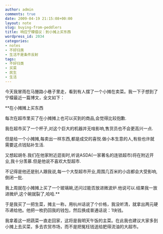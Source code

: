 ```yaml
---
author: admin
comments: true
date: 2009-04-19 21:15:08+00:00
layout: note
slug: buying-from-peddlers
title: 响应宁檬倡议：到小摊上买东西
wordpress_id: 2034
categories:
- notes
- 不好归类
- 生活不是条件反射
tags:
- 不好归类
- 买菜
- 民生
- 生活
---
```


今天我冒雨在马塍路小巷子里走，看到有人摆了一个小摊在卖菜。我一下子想到了宁檬最近一篇博文，全文如下：

**在小摊摊上买东西

每次在超市里买了在小摊摊上也可以买到的商品,会觉得比较抱歉.
 
我在超市买了一个杯子,对这个巨大的机器并无啥影响,售货员也不会更高兴一点.
 
但是给一个小摊摊,每卖出一样东西,都是成交的喜悦.做小本生意的人,有些也许就需要这点钱贴补生活.
 
又想起胡冬.我们在他家附近逛街时,听说ASDA(一家著名的连锁超市)将在附近开业,我十分羡慕.但是他说不喜欢大型超市.
 
不记得是他还是别人跟我说,每一个大型超市开业,周围几百米的小店都会大受影响,倒闭一批.
 
我上周就在小摊摊上买了一个玻璃碗,还问过能否放进微波炉.他说可以.结果我一放进微炉,这个碗就裂了,哈哈.**

于是我买了一把生菜，摊主一称，用杭州话说了个价格，我没听清，就拿出两元硬币递给他。他把一枚扔回我的钱包，然后换成普通话说：1块钱。

我拿着这一把蔬菜一直走回家，这将是我明天午饭的主菜。在此我也建议大家多到小摊上去买菜，多去农贸市场，而不是把冤枉钱送给肥得流油的大超市。
